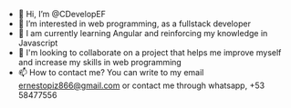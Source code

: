 - 👋 Hi, I’m @CDevelopEF
- 👀 I’m interested in web programming, as a fullstack developer
- 🌱 I am currently learning Angular and reinforcing my knowledge in Javascript
- 💞️ I'm looking to collaborate on a project that helps me improve myself and increase my skills in web programming
- 📫 How to contact me? You can write to my email ernestopiz866@gmail.com or contact me through whatsapp, +53 58477556

